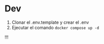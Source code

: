 
# Dev

1. Clonar el .env.template y crear el .env
2. Ejecutar el comando ```docker compose up -d```

!!!